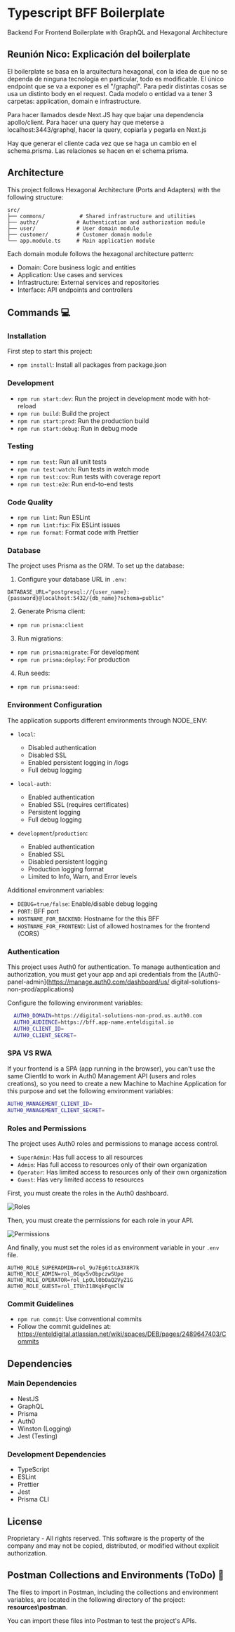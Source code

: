# Typescript BFF Boilerplate

Backend For Frontend Boilerplate with GraphQL and Hexagonal Architecture

## Reunión Nico: Explicación del boilerplate
El boilerplate se basa en la arquitectura hexagonal, con la idea de que no se dependa de ninguna tecnología en particular, todo es modificable.
El único endpoint que se va a exponer es el "/graphql". Para pedir distintas cosas se usa un distinto body en el request.
Cada modelo o entidad va a tener 3 carpetas: application, domain e infrastructure.

Para hacer llamados desde Next.JS hay que bajar una dependencia apollo/client.
Para hacer una query hay que meterse a localhost:3443/graphql, hacer la query, copiarla y pegarla en Next.js

Hay que generar el cliente cada vez que se haga un cambio en el schema.prisma.
Las relaciones se hacen en el schema.prisma.
## Architecture

This project follows Hexagonal Architecture (Ports and Adapters) with the following structure:

```
src/
├── commons/           # Shared infrastructure and utilities
├── authz/            # Authentication and authorization module
├── user/             # User domain module
├── customer/         # Customer domain module
└── app.module.ts     # Main application module
```

Each domain module follows the hexagonal architecture pattern:
- Domain: Core business logic and entities
- Application: Use cases and services
- Infrastructure: External services and repositories
- Interface: API endpoints and controllers

## Commands 💻

### Installation

First step to start this project:

- `npm install`: Install all packages from package.json

### Development

- `npm run start:dev`: Run the project in development mode with hot-reload
- `npm run build`: Build the project
- `npm run start:prod`: Run the production build
- `npm run start:debug`: Run in debug mode

### Testing

- `npm run test`: Run all unit tests
- `npm run test:watch`: Run tests in watch mode
- `npm run test:cov`: Run tests with coverage report
- `npm run test:e2e`: Run end-to-end tests

### Code Quality

- `npm run lint`: Run ESLint
- `npm run lint:fix`: Fix ESLint issues
- `npm run format`: Format code with Prettier

### Database

The project uses Prisma as the ORM. To set up the database:

1. Configure your database URL in `.env`:
```
DATABASE_URL="postgresql://{user_name}:{password}@localhost:5432/{db_name}?schema=public"
```

2. Generate Prisma client:
- `npm run prisma:client`

3. Run migrations:
- `npm run prisma:migrate`: For development
- `npm run prisma:deploy`: For production

4. Run seeds:
- `npm run prisma:seed`: 
### Environment Configuration

The application supports different environments through NODE_ENV:

- `local`: 
  - Disabled authentication
  - Disabled SSL
  - Enabled persistent logging in /logs
  - Full debug logging

- `local-auth`: 
  - Enabled authentication
  - Enabled SSL (requires certificates)
  - Persistent logging
  - Full debug logging

- `development`/`production`:
  - Enabled authentication
  - Enabled SSL
  - Disabled persistent logging
  - Production logging format
  - Limited to Info, Warn, and Error levels

Additional environment variables:
- `DEBUG=true/false`: Enable/disable debug logging
- `PORT`: BFF port
- `HOSTNAME_FOR_BACKEND`: Hostname for the this BFF
- `HOSTNAME_FOR_FRONTEND`: List of allowed hostnames for the frontend (CORS)

### Authentication

This project uses Auth0 for authentication. To manage authentication and authorization, you must get your app and api credentials 
from the [Auth0-panel-admin](https://manage.auth0.com/dashboard/us/
digital-solutions-non-prod/applications)

Configure the following environment variables:

```bash
  AUTH0_DOMAIN=https://digital-solutions-non-prod.us.auth0.com
  AUTH0_AUDIENCE=https://bff.app-name.enteldigital.io
  AUTH0_CLIENT_ID=
  AUTH0_CLIENT_SECRET=
   ```

### SPA VS RWA
If your frontend is a SPA (app running in the browser), you can't use the same ClientId to work in Auth0 Management API (users and roles creations), so you need to create a new Machine to Machine Application for this purpose and set the following environment variables:

```bash
AUTH0_MANAGEMENT_CLIENT_ID=
AUTH0_MANAGEMENT_CLIENT_SECRET=
```

### Roles and Permissions

The project uses Auth0 roles and permissions to manage access control.

- `SuperAdmin`: Has full access to all resources
- `Admin`: Has full access to resources only of their own organization
- `Operator`: Has limited access to resources only of their own organization
- `Guest`: Has very limited access to resources

First, you must create the roles in the Auth0 dashboard.

![Roles](./resources/roles.png "Roles")

Then, you must create the permissions for each role in your API.

![Permissions](./resources/permissions.png "Permissions")

And finally, you must set the roles id as environment variable in your `.env` file.

```
AUTH0_ROLE_SUPERADMIN=rol_9u7Eg6ttcA3X8R7k
AUTH0_ROLE_ADMIN=rol_0Gqx5vObpczwSUpe
AUTH0_ROLE_OPERATOR=rol_LpOLl0bOaQ2VyZ1G
AUTH0_ROLE_GUEST=rol_ITUnI18KqkFqmClW
```

### Commit Guidelines

- `npm run commit`: Use conventional commits
- Follow the commit guidelines at: https://enteldigital.atlassian.net/wiki/spaces/DEB/pages/2489647403/Commits

## Dependencies

### Main Dependencies
- NestJS
- GraphQL
- Prisma
- Auth0
- Winston (Logging)
- Jest (Testing)

### Development Dependencies
- TypeScript
- ESLint
- Prettier
- Jest
- Prisma CLI

## License

Proprietary - All rights reserved. This software is the property of the company and may not be copied, distributed, or modified without explicit authorization.

## Postman Collections and Environments (ToDo) 🍊

The files to import in Postman, including the collections and environment variables, are located in the following directory of the project: **resources\postman**.

You can import these files into Postman to test the project's APIs.
